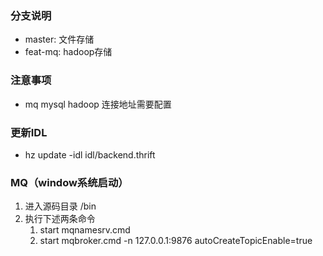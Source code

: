 ### 分支说明
- master: 文件存储
- feat-mq: hadoop存储

### 注意事项
- mq mysql hadoop 连接地址需要配置

### 更新IDL
- hz update -idl idl/backend.thrift

### MQ（window系统启动）
1. 进入源码目录 /bin
2. 执行下述两条命令
   1. start mqnamesrv.cmd
   2. start mqbroker.cmd -n 127.0.0.1:9876 autoCreateTopicEnable=true
